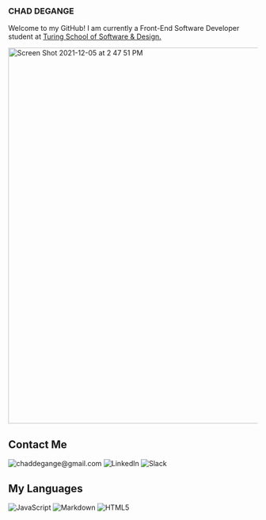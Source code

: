 ### CHAD DEGANGE
<p>Welcome to my GitHub! I am currently a Front-End Software Developer student at <a href="https://turing.edu/">Turing School of Software & Design.</a></p>

<img width="760" alt="Screen Shot 2021-12-05 at 2 47 51 PM" src="https://user-images.githubusercontent.com/41452531/144765422-979b3956-1ae4-4132-b226-38b90321f66d.png">

## Contact Me
![chaddegange@gmail.com](https://img.shields.io/badge/Gmail-D14836?style=for-the-badge&logo=gmail&logoColor=white)
![LinkedIn](https://img.shields.io/badge/linkedin-%230077B5.svg?style=for-the-badge&logo=linkedin&logoColor=white)
![Slack](https://img.shields.io/badge/Slack-4A154B?style=for-the-badge&logo=slack&logoColor=white)

## My Languages
![JavaScript](https://img.shields.io/badge/javascript-%23323330.svg?style=for-the-badge&logo=javascript&logoColor=%23F7DF1E)
![Markdown](https://img.shields.io/badge/markdown-%23000000.svg?style=for-the-badge&logo=markdown&logoColor=white)
![HTML5](https://img.shields.io/badge/html5-%23E34F26.svg?style=for-the-badge&logo=html5&logoColor=white)


<!--
**cdegange/cdegange** is a ✨ _special_ ✨ repository because its `README.md` (this file) appears on your GitHub profile.


